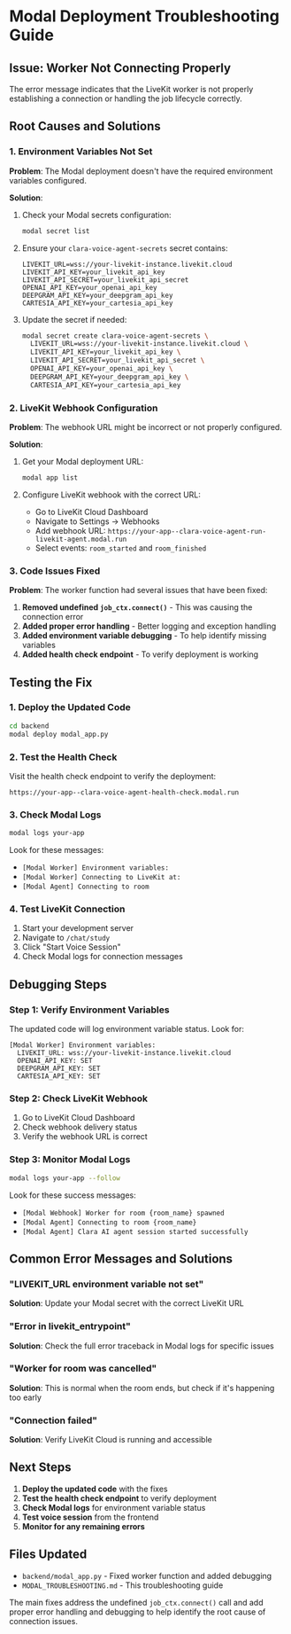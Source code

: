 # Modal Deployment Troubleshooting Guide

## Issue: Worker Not Connecting Properly

The error message indicates that the LiveKit worker is not properly establishing a connection or handling the job lifecycle correctly.

## Root Causes and Solutions

### 1. Environment Variables Not Set

**Problem**: The Modal deployment doesn't have the required environment variables configured.

**Solution**: 
1. Check your Modal secrets configuration:
   ```bash
   modal secret list
   ```

2. Ensure your `clara-voice-agent-secrets` secret contains:
   ```env
   LIVEKIT_URL=wss://your-livekit-instance.livekit.cloud
   LIVEKIT_API_KEY=your_livekit_api_key
   LIVEKIT_API_SECRET=your_livekit_api_secret
   OPENAI_API_KEY=your_openai_api_key
   DEEPGRAM_API_KEY=your_deepgram_api_key
   CARTESIA_API_KEY=your_cartesia_api_key
   ```

3. Update the secret if needed:
   ```bash
   modal secret create clara-voice-agent-secrets \
     LIVEKIT_URL=wss://your-livekit-instance.livekit.cloud \
     LIVEKIT_API_KEY=your_livekit_api_key \
     LIVEKIT_API_SECRET=your_livekit_api_secret \
     OPENAI_API_KEY=your_openai_api_key \
     DEEPGRAM_API_KEY=your_deepgram_api_key \
     CARTESIA_API_KEY=your_cartesia_api_key
   ```

### 2. LiveKit Webhook Configuration

**Problem**: The webhook URL might be incorrect or not properly configured.

**Solution**:
1. Get your Modal deployment URL:
   ```bash
   modal app list
   ```

2. Configure LiveKit webhook with the correct URL:
   - Go to LiveKit Cloud Dashboard
   - Navigate to Settings → Webhooks
   - Add webhook URL: `https://your-app--clara-voice-agent-run-livekit-agent.modal.run`
   - Select events: `room_started` and `room_finished`

### 3. Code Issues Fixed

**Problem**: The worker function had several issues that have been fixed:

1. **Removed undefined `job_ctx.connect()`** - This was causing the connection error
2. **Added proper error handling** - Better logging and exception handling
3. **Added environment variable debugging** - To help identify missing variables
4. **Added health check endpoint** - To verify deployment is working

## Testing the Fix

### 1. Deploy the Updated Code

```bash
cd backend
modal deploy modal_app.py
```

### 2. Test the Health Check

Visit the health check endpoint to verify the deployment:
```
https://your-app--clara-voice-agent-health-check.modal.run
```

### 3. Check Modal Logs

```bash
modal logs your-app
```

Look for these messages:
- `[Modal Worker] Environment variables:`
- `[Modal Worker] Connecting to LiveKit at:`
- `[Modal Agent] Connecting to room`

### 4. Test LiveKit Connection

1. Start your development server
2. Navigate to `/chat/study`
3. Click "Start Voice Session"
4. Check Modal logs for connection messages

## Debugging Steps

### Step 1: Verify Environment Variables

The updated code will log environment variable status. Look for:
```
[Modal Worker] Environment variables:
  LIVEKIT_URL: wss://your-livekit-instance.livekit.cloud
  OPENAI_API_KEY: SET
  DEEPGRAM_API_KEY: SET
  CARTESIA_API_KEY: SET
```

### Step 2: Check LiveKit Webhook

1. Go to LiveKit Cloud Dashboard
2. Check webhook delivery status
3. Verify the webhook URL is correct

### Step 3: Monitor Modal Logs

```bash
modal logs your-app --follow
```

Look for these success messages:
- `[Modal Webhook] Worker for room {room_name} spawned`
- `[Modal Agent] Connecting to room {room_name}`
- `[Modal Agent] Clara AI agent session started successfully`

## Common Error Messages and Solutions

### "LIVEKIT_URL environment variable not set"
**Solution**: Update your Modal secret with the correct LiveKit URL

### "Error in livekit_entrypoint"
**Solution**: Check the full error traceback in Modal logs for specific issues

### "Worker for room was cancelled"
**Solution**: This is normal when the room ends, but check if it's happening too early

### "Connection failed"
**Solution**: Verify LiveKit Cloud is running and accessible

## Next Steps

1. **Deploy the updated code** with the fixes
2. **Test the health check endpoint** to verify deployment
3. **Check Modal logs** for environment variable status
4. **Test voice session** from the frontend
5. **Monitor for any remaining errors**

## Files Updated

- `backend/modal_app.py` - Fixed worker function and added debugging
- `MODAL_TROUBLESHOOTING.md` - This troubleshooting guide

The main fixes address the undefined `job_ctx.connect()` call and add proper error handling and debugging to help identify the root cause of connection issues. 